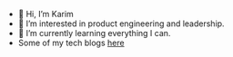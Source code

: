 - 👋 Hi, I’m Karim
- 👀 I’m interested in product engineering and leadership.
- 🌱 I’m currently learning everything I can.
- Some of my tech blogs [here](https://medium.com/@karim-sheikh)

<!---
karimjavith/karimjavith is a ✨ special ✨ repository because its `README.md` (this file) appears on your GitHub profile.
You can click the Preview link to take a look at your changes.
--->
